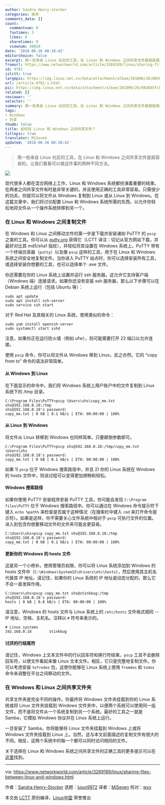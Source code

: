 ```yaml
---
author: Sandra Henry-stocker
categories: 技术
comments_data: []
count:
  commentnum: 0
  favtimes: 3
  likes: 0
  sharetimes: 0
  viewnum: 30020
date: '2018-06-26 08:38:42'
editorchoice: false
excerpt: 用一些来自 Linux 社区的工具，在 Linux 和 Windows 之间共享文件是超容易的。让我们看看可以做这件事的两种不同方法。
fromurl: https://www.networkworld.com/article/3269189/linux/sharing-files-between-linux-and-windows.html
id: 9781
islctt: true
largepic: https://img.linux.net.cn/data/attachment/album/201806/26/083845fck3q05qlpbdk4pk.jpg
url: /article-9781-1.html
pic: https://img.linux.net.cn/data/attachment/album/201806/26/083845fck3q05qlpbdk4pk.jpg.thumb.jpg
related: []
reviewer: ''
selector: ''
summary: 用一些来自 Linux 社区的工具，在 Linux 和 Windows 之间共享文件是超容易的。让我们看看可以做这件事的两种不同方法。
tags:
- Windows
- 共享
thumb: false
title: 如何在 Linux 和 Windows 之间共享文件？
titlepic: true
translator: MjSeven
updated: '2018-06-26 08:38:42'
---
```



> 
> 用一些来自 Linux 社区的工具，在 Linux 和 Windows 之间共享文件是超容易的。让我们看看可以做这件事的两种不同方法。
> 
> 
> 


![](/data/attachment/album/201806/26/083845fck3q05qlpbdk4pk.jpg)


现代很多人都在混合网络上工作，Linux 和 Windows 系统都扮演着重要的结束。在两者之间共享文件有时是非常关键的，并且使用正确的工具非常容易。只需很少的功夫，你就可以将文件从 Windows 复制到 Linux 或从 Linux 到 Windows。在这篇文章中，我们将讨论配置 Linux 和 Windows 系统所需的东西，以允许你轻松地将文件从一个操作系统转移到另一个。


### 在 Linux 和 Windows 之间复制文件


在 Windows 和 Linux 之间移动文件的第一步是下载并安装诸如 PuTTY 的 `pscp` 之类的工具。你可以从 [putty.org](https://www.putty.org) 获得它（LCTT 译注：切记从官方网站下载，并最好对比其 md5/sha1 指纹），并轻松将其设置在 Windows 系统上。PuTTY 带有一个终端仿真器（`putty`）以及像 `pscp` 这样的工具，用于在 Linux 和 Windows 系统之间安全地复制文件。当你进入 PuTTY 站点时，你可以选择安装所有工具，或选择安装你想要的工具，也可以选择单个 .exe 文件。


你还需要在你的 Linux 系统上设置并运行 ssh 服务器。这允许它支持客户端（Windows 端）连接请求。如果你还没有安装 ssh 服务器，那么以下步骤可以在 Debian 系统上运行（包括 Ubuntu 等）：



```
sudo apt update
sudo apt install ssh-server
sudo service ssh start

```

对于 Red Hat 及其相关的 Linux 系统，使用类似的命令：



```
sudo yum install openssh-server
sudo systemctl start sshd

```

注意，如果你正在运行防火墙（例如 ufw），则可能需要打开 22 端口以允许连接。


使用 `pscp` 命令，你可以将文件从 Windows 移到 Linux，反之亦然。它的 “copy from to” 命令的语法非常简单。


#### 从 Windows 到 Linux


在下面显示的命令中，我们将 Windows 系统上用户账户中的文件复制到 Linux 系统下的 /tmp 目录。



```
C:\Program Files\PuTTY>pscp \Users\shs\copy_me.txt shs@192.168.0.18:/tmp
shs@192.168.0.18's password:
copy_me.txt | 0 kB | 0.1 kB/s | ETA: 00:00:00 | 100%

```

#### 从 Linux 到 Windows


将文件从 Linux 转移到 Windows 也同样简单。只要颠倒参数即可。



```
C:\Program Files\PuTTY>pscp shs@192.168.0.18:/tmp/copy_me.txt \Users\shs
shs@192.168.0.18's password:
copy_me.txt | 0 kB | 0.1 kB/s | ETA: 00:00:00 | 100%

```

如果 1) `pscp` 位于 Windows 搜索路径中，并且 2) 你的 Linux 系统在 Windows 的 hosts 文件中，则该过程可以变得更加顺畅和轻松。


#### Windows 搜索路径


如果你使用 PuTTY 安装程序安装 PuTTY 工具，你可能会发现 `C:\Program files\PuTTY` 位于 Windows 搜索路径中。你可以通过在 Windows 命令提示符下键入 `echo %path%` 来检查是否属于这种情况（在搜索栏中键入 `cmd` 来打开命令提示符）。如果是这样，你不需要关心文件系统中相对于 `pscp` 可执行文件的位置。进入到包含你想要移动文件的文件夹可能会更容易。



```
C:\Users\shs>pscp copy_me.txt shs@192.168.0.18:/tmp
shs@192.168.0.18's password:
copy_me.txt | 0 kB | 0.1 kB/s | ETA: 00:00:00 | 100%

```

#### 更新你的 Windows 的 hosts 文件


这是另一个小修补。使用管理员权限，你可以将 Linux 系统添加到 Windows 的 hosts 文件中（`C:\Windows\System32\drivers\etc\hosts`），然后使用其主机名代替其 IP 地址。请记住，如果你的 Linux 系统的 IP 地址是动态分配的，那么它不会一直发挥作用。



```
C:\Users\shs>pscp copy_me.txt shs@stinkbug:/tmp
shs@192.168.0.18's password:
hosts | 0 kB | 0.8 kB/s | ETA: 00:00:00 | 100%

```

请注意，Windows 的 hosts 文件与 Linux 系统上的 `/etc/hosts` 文件格式相同 -- IP 地址、空格、主机名。注释以 `#` 符号来表示的。



```
# Linux systems
192.168.0.18        stinkbug

```

#### 讨厌的行结尾符


请记住，Windows 上文本文件中的行以回车符和换行符结束。`pscp` 工具不会删除回车符，以使文件看起来像 Linux 文本文件。相反，它只是完整地复制文件。你可以考虑安装 `tofrodos` 包，这使你能够在 Linux 系统上使用 `fromdos` 和 `todos` 命令来调整在平台之间移动的文件。


### 在 Windows 和 Linux 之间共享文件夹


共享文件夹是完全不同的操作。你最终将 Windows 文件夹挂载到你的 Linux 系统或将 Linux 文件夹挂载到 Windows 文件夹中，以便两个系统可以使用同一组文件，而不是将文件从一个系统复制到另一个系统。最好的工具之一就是 Samba，它模拟 Windows 协议并在 Linux 系统上运行。


一旦安装了 Samba，你将能够将 Linux 文件夹挂载到 Windows 上或将 Windows 文件夹挂载到 Linux 上。当然，这与本文前面描述的复制文件有很大的不同。相反，这两个系统中的每一个都可以同时访问相同的文件。


关于选择在 Linux 和 Windows 系统之间共享文件的正确工具的更多提示可以在[这里](https://www.infoworld.com/article/2617683/linux/linux-moving-files-between-unix-and-windows-systems.html)找到。




---


via: <https://www.networkworld.com/article/3269189/linux/sharing-files-between-linux-and-windows.html>


作者：[Sandra Henry-Stocker](https://www.networkworld.com/author/Sandra-Henry_Stocker/) 选题：[lujun9972](https://github.com/lujun9972) 译者：[MjSeven](https://github.com/MjSeven) 校对：[wxy](https://github.com/wxy)


本文由 [LCTT](https://github.com/LCTT/TranslateProject) 原创编译，[Linux中国](https://linux.cn/) 荣誉推出